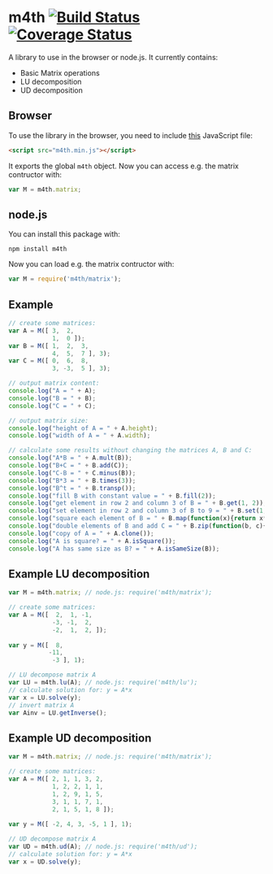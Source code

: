m4th [![Build Status](https://travis-ci.org/hhelwich/m4th.png?branch=master)](https://travis-ci.org/hhelwich/m4th) [![Coverage Status](https://coveralls.io/repos/hhelwich/m4th/badge.png)](https://coveralls.io/r/hhelwich/m4th)
====

A library to use in the browser or node.js. It currently contains:

* Basic Matrix operations
* LU decomposition
* UD decomposition

Browser
-------

To use the library in the browser, you need to include [this](https://raw.github.com/hhelwich/m4th/master/m4th.min.js) JavaScript file:

```html
<script src="m4th.min.js"></script>
```

It exports the global `m4th` object. Now you can access e.g. the matrix contructor with:

```javascript
var M = m4th.matrix;
```

node.js
-------

You can install this package with:

```
npm install m4th
```

Now you can load e.g. the matrix contructor with:

```javascript
var M = require('m4th/matrix');
```

Example
-------

```javascript
// create some matrices:
var A = M([ 3,  2,
            1,  0 ]);
var B = M([ 1,  2,  3,
            4,  5,  7 ], 3);
var C = M([ 0,  6,  8,
            3, -3,  5 ], 3);

// output matrix content:
console.log("A = " + A);
console.log("B = " + B);
console.log("C = " + C);

// output matrix size:
console.log("height of A = " + A.height);
console.log("width of A = " + A.width);

// calculate some results without changing the matrices A, B and C:
console.log("A*B = " + A.mult(B));
console.log("B+C = " + B.add(C));
console.log("C-B = " + C.minus(B));
console.log("B*3 = " + B.times(3));
console.log("B^t = " + B.transp());
console.log("fill B with constant value = " + B.fill(2));
console.log("get element in row 2 and column 3 of B = " + B.get(1, 2));
console.log("set element in row 2 and column 3 of B to 9 = " + B.set(1, 2, 9));
console.log("square each element of B = " + B.map(function(x){return x*x;}));
console.log("double elements of B and add C = " + B.zip(function(b, c){return 2*b+c;}, C));
console.log("copy of A = " + A.clone());
console.log("A is square? = " + A.isSquare());
console.log("A has same size as B? = " + A.isSameSize(B));
```



Example LU decomposition
------------------------

```javascript
var M = m4th.matrix; // node.js: require('m4th/matrix');

// create some matrices:
var A = M([  2,  1, -1,
            -3, -1,  2,
            -2,  1,  2, ]);
           
var y = M([  8, 
           -11, 
            -3 ], 1);

// LU decompose matrix A          
var LU = m4th.lu(A); // node.js: require('m4th/lu');
// calculate solution for: y = A*x
var x = LU.solve(y);
// invert matrix A
var Ainv = LU.getInverse();
```


Example UD decomposition
------------------------

```javascript
var M = m4th.matrix; // node.js: require('m4th/matrix');

// create some matrices:
var A = M([ 2, 1, 1, 3, 2, 
            1, 2, 2, 1, 1, 
            1, 2, 9, 1, 5,
            3, 1, 1, 7, 1,
            2, 1, 5, 1, 8 ]);
           
var y = M([ -2, 4, 3, -5, 1 ], 1);

// UD decompose matrix A          
var UD = m4th.ud(A); // node.js: require('m4th/ud');
// calculate solution for: y = A*x
var x = UD.solve(y);
```
